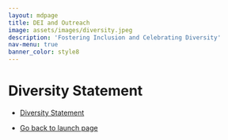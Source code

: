 ```yaml
---
layout: mdpage
title: DEI and Outreach
image: assets/images/diversity.jpeg
description: 'Fostering Inclusion and Celebrating Diversity'
nav-menu: true
banner_color: style8
---
```


# Diversity Statement
<!-- I am committed to an active role in supporting/leading initiatives to enhance diversity, equity, and inclusion (DEI). When diverse voices are allowed to flourish, the caliber of research and teaching is lifted; however, a recent [NSF study found](https://ncses.nsf.gov/pubs/nsf21321/report/introduction) that <b>women, Blacks, and Hispanics remain appreciably underrepresented</b> in earning STEM degrees because of systemic barriers (e.g., implicit bias and a lack of a sense of belonging). My vision is to establish an <b>inclusive environment</b> in the classroom, laboratory, and beyond to combat these obstacles such that all individuals feel their voice and experience are valued and that they can <b>flourish academically/personally/professionally</b>. Below I highlight two avenues I will continue pursuing to achieve this vision: (1) promoting and developing tools/resources that make challenging technical areas (in classroom and research settings) <b>equitably accessible</b> and (2) making new connections (academic networking with individuals and institutions) to <b>bridge gaps</b> in diversity. -->

<ul class="actions">
    <li><a href="files/diversity.html" class="button icon fa-file">Diversity Statement</a></li>
</ul>

<!-- # Promoting and Facilitating Accessibility
It is critical that we ensure individuals (in these groups and others) have access to and are aware of the resources/programs they need to succeed and feel supported. In my own lived experience with physical <b>disabilities</b>, I have learned through painful experience what a difference having and being aware of <b>equitable accommodations</b> makes in alleviating pain and disparity in already strenuous course work. Hence, in my teaching and research endeavors I have ensured my students are familiar with and take full advantage of the resources/programs (e.g., disability resource centers, identity centers, etc.) available. Moreover, I am committed to provide additional accommodations for individuals whose needs are not met with existing programs. I hold that such steps are essential for creating an inclusive environment where the needs of each person is equitably met to the greatest extent possible, as discussed in my teaching and research statements. I will continue to serve as an advocate for students/researchers being provided with appropriate accommodations to promote a learning and research environment that is readily <b>accessible and supportive</b>.

Furthermore, I endeavor to provide <b>accessible research advancements</b> to individuals with diverse expertise/backgrounds via the software-accelerated research paradigm discussed in my research statement. <b>Cutting-edge discoveries</b> in decision-making under uncertainty and data-science are typically highly technical in nature and are very difficult to implement without highly specialized expert knowledge. This makes many research findings difficult to reproduce which is a stumbling block to collaborative research. To combat these challenges, I use my software development skill-set to create <b>open-source tools</b> with intuitive interfaces that are usable for general engineers and scientists. For instance, using my software framework, InfiniteOpt.jl, I was able to rapidly train undergraduate chemical engineering students on how to model and solve highly sophisticated stochastic model predictive control problems which typically require rigorous formal training to implement and understand. As a professor, I will continue developing <b>accessible software tools</b> that use the cutting-edge techniques developed in my research group. I also will support initiatives (e.g., software development short courses) that help other researchers develop similar tools.  -->

<!-- # Building Bridges to Provide Opportunities
My commitment to bridging across historical divisions is demonstrated by my involvement with <b>severely underrepresented Latinx communities</b>. Building on my Cuban heritage, years of community service in Hispanic organizations (e.g., a 2 year mission in Peru), and fluency in Spanish, I am strong advocate for the inclusion of the Latinx community in STEM. For instance, although there now exist healthy connections between my research community in process systems engineering and institutions in several Latin American countries like Mexico, Colombia, Chile, and Argentina, there are no professional ties to other countries such as Peru and Bolivia. Thus, I am leveraging my personal connections in Peru to establish professional ties with <b>Peruvian institutions</b> and foster interplay between our research/teaching efforts. This includes developing an undergraduate research program for students from these universities to conduct research at CMU under the direction of faculty mentors and <b>expand their professional network</b>. I'm also organizing a short course series (in Spanish) with an emphasis on advanced scientific computing that I'll offer at several of these institutions in 2023. I intend to personally continue this initiative in building and strengthening relationships with professors, researchers, and students across the U.S. and Latin America, particularly among severely underrepresented groups (e.g., Peru). To this end, I am a member of the organizing committee that is reestablishing the <b>Pan-American Advanced Studies Institute</b> on Process Systems Engineering which will allow students from across the Americas to form meaningful connections and provide a platform for them to lead DEI initiatives that strengthen will our community. -->

<ul class="actions">
    <li><a href="/#launch" class="button icon fa-arrow-left">Go back to launch page</a></li>
</ul>
